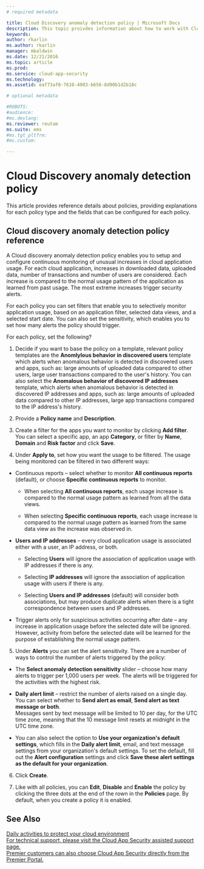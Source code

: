 ```yaml
---
# required metadata

title: Cloud Discovery anomaly detection policy | Microsoft Docs
description: This topic proivdes information about how to work with Cloud Discovery anomaly detection policies.
keywords:
author: rkarlin
ms.author: rkarlin
manager: mbaldwin
ms.date: 12/21/2016
ms.topic: article
ms.prod:
ms.service: cloud-app-security
ms.technology:
ms.assetid: eaf73af0-7610-4903-b656-8d90b1d2b18c

# optional metadata

#ROBOTS:
#audience:
#ms.devlang:
ms.reviewer: reutam
ms.suite: ems
#ms.tgt_pltfrm:
#ms.custom:

---
```


# Cloud Discovery anomaly detection policy
This article provides reference details about policies, providing explanations for each policy type and the fields that can be configured for each policy.  
  
## Cloud discovery anomaly detection policy reference  
A Cloud discovery anomaly detection policy enables you to setup and configure continuous monitoring of unusual increases in cloud application usage. For each cloud application, increases in downloaded data, uploaded data, number of transactions and number of users are considered. Each increase is compared to the normal usage pattern of the application as learned from past usage. The most extreme increases trigger security alerts.  
  
For each policy you can set filters that enable you to selectively monitor application usage, based on an application filter, selected data views, and a selected start date. You can also set the sensitivity, which enables you to set how many alerts the policy should trigger.  

For each policy, set the following?

1. Decide if you want to base the policy on a template, relevant policy templates are the **Anomlylous behavior in discovered users** template which alerts when anomalous behavior is detected in discovered users and apps, such as: large amounts of uploaded data compared to other users, large user transactions compared to the user's history. You can also select the **Anomalous behavior of discovered IP addresses** template, which alerts when anomalous behavior is detected in discovered IP addresses and apps, such as: large amounts of uploaded data compared to other IP addresses, large app transactions compared to the IP address's history. 
 
2. Provide a **Policy name** and **Description**.  

3. Create a filter for the apps you want to monitor by clicking **Add filter**. 
You can select a specific app, an app **Category**, or filter by **Name**, **Domain** and **Risk factor** and click **Save**.

4. Under **Apply to**, set how you want the usage to be filtered. The usage being monitored can be filtered in two different ways:  
  
-   Continuous reports – select whether to monitor **All continuous reports** (default), or choose **Specific continuous reports** to monitor.  
  
    -   When selecting **All continuous reports**, each usage increase is compared to the normal usage pattern as learned from all the data views.  
  
    -   When selecting **Specific continuous reports**, each usage increase is compared to the normal usage pattern as learned from the same data view as the increase was observed in.  
  
-   **Users and IP addresses** – every cloud application usage is associated either with a user, an IP address, or both.  
  
    -   Selecting **Users** will ignore the association of application usage with IP addresses if there is any.  
  
    -   Selecting **IP addresses** will ignore the association of application usage with users if there is any.  
  
    -   Selecting **Users and IP addresses** (default) will consider both associations, but may produce duplicate alerts when there is a tight correspondence between users and IP addresses.


- Trigger alerts only for suspicious activities occurring after date – any increase in application usage before the selected date will be ignored. However, activity from before the selected date will be learned for the purpose of establishing the normal usage pattern.  
  
5. Under **Alerts** you can set the alert sensitivity. There are a number of ways to control the number of alerts triggered by the policy:  
  
-   The **Select anomaly detection sensitivity** slider – choose how many alerts to trigger per 1,000 users per week. The alerts will be triggered for the activities with the highest risk.  
  
-   **Daily alert limit** – restrict the number of alerts raised on a single day. You can select whether to **Send alert as email**, **Send alert as text message or both**.  
Messages sent by text message will be limited to 10 per day, for the UTC time zone, meaning that the 10 message limit resets at midnight in the UTC time zone.

- You can also select the option to **Use your organization's default settings**, which fills in the **Daily alert limit**, email, and text message settings from your organization's default settings. To set the default, fill out the **Alert configuration** settings and click **Save these alert settings as the default for your organization**.

6. Click **Create**.

7. Like with all policies, you can **Edit**, **Disable** and **Enable** the policy by clicking the three dots at the end of the rown in the **Policies** page. By default, when you create a policy it is enabled.

## See Also  
[Daily activities to protect your cloud environment](daily-activities-to-protect-your-cloud-environment.md)   
[For technical support, please visit the Cloud App Security assisted support page.](http://support.microsoft.com/oas/default.aspx?prid=16031)   
[Premier customers can also choose Cloud App Security directly from the Premier Portal.](https://premier.microsoft.com/)  
  
  
